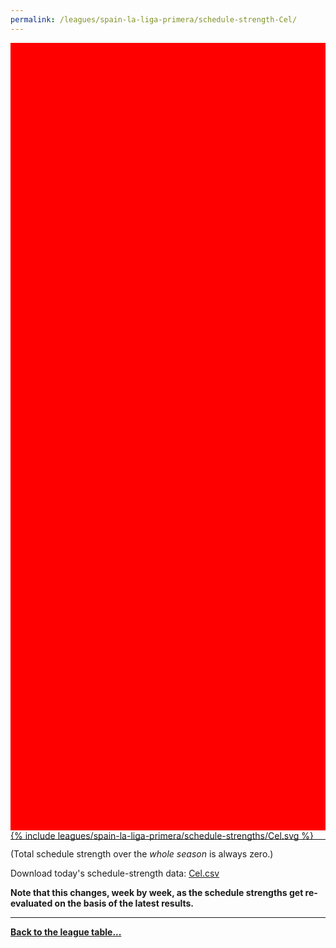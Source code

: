 ```yaml
---
permalink: /leagues/spain-la-liga-primera/schedule-strength-Cel/
---
```


<style>
.svg-wrap {
    background-color:red;
    height:0;
    padding-top:250%; /* 350px/550px */
    position: relative;
}

svg {
    background-color: white;
    height: 100%;
    display:block;
    width: 100%;
    position: absolute;
    top:0;
    left:0;
}
</style>


<div class="svg-wrap">
{% include leagues/spain-la-liga-primera/schedule-strengths/Cel.svg %}
</div>

-----

(Total schedule strength over the *whole season* is always zero.)


Download today's schedule-strength data: [Cel.csv](/assets/leagues/spain-la-liga-primera/2024/schedule-strengths/Cel.csv)

**Note that this changes, week by week, as the schedule strengths get re-evaluated on the
basis of the latest results.**

-----

[**Back to the league table...**](/leagues/spain-la-liga-primera)


